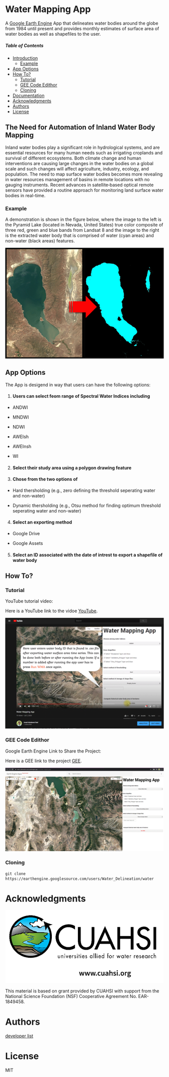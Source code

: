 # Water Mapping App

A [Google Earth Engine](https://code.earthengine.google.com/) App that delineates water bodies around the globe from 1984 until present and provides monthly estimates of surface area of water bodies as well as shapefiles to the user.

##### Table of Contents

- [Introduction](#the-need-for-automation-of-inland-water-body-mapping)
  * [Example](#example)
- [App Options](#app-options)
- [How To?](#how-to)
  * [Tutorial](#tutorial)
  * [GEE Code Edithor](#gee-code-edithor)
  * [Cloning](#Cloning)
- [Documentation](#documentation)
- [Acknowledgments](#acknowledgments)
- [Authors](#authors)
- [License](#license)

## The Need for Automation of Inland Water Body Mapping

Inland water bodies play a significant role in hydrological systems, and are essential resources for many human needs such as irrigating croplands and survival of different ecosystems. Both climate change and human interventions are causing large changes in the water bodies on a global scale and such changes will affect agriculture, industry, ecology, and population. The need to map surface water bodies becomes more revealing in water resources management of basins in remote locations with no gauging instruments. Recent advances in satellite‐based optical remote sensors have provided a routine approach for monitoring land surface water bodies in real-time. 

### Example

A demonstration is shown in the figure below, where the image to the left is the Pyramid Lake (located in Nevada, United States) true color composite of three red, green and blue bands from Landsat 8 and the image to the right is the extracted water body that is comprised of water (cyan areas) and non-water (black areas) features.

![Example](assests/Images/Untitled-1.gif)

## App Options

The App is desigend in way that users can have the following options:

1. #### Users can select feom range of Spectral Water Indices including

- ANDWI

- MNDWI

- NDWI

- AWEIsh

- AWEInsh

- WI

2. #### Select their study area using a polygon drawing feature

3. #### Chose from the two options of

- Hard thersholding (e.g., zero defining the threshold seperating water and non-water)

- Dynamic thersholding (e.g., Otsu method for finding optimum threshold seperating water and non-water)

4. #### Select an exporting method

- Google Drive

- Google Assets

5. #### Select an ID associated with the date of intrest to export a shapefile of water body

## How To?

### Tutorial

YouTube tutorial video:

Here is a YouTube link to the vidoe [YouTube](https://youtu.be/7RovfG7IeM8).

![Example2](assests/Images/sshot-1.gif)

### GEE Code Edithor

Google Earth Engine Link to Share the Project: 

Here is a GEE link to the project [GEE](https://code.earthengine.google.com/?accept_repo=users/Water_Delineation/water).

![Example3](assests/Images/APP.gif)

### Cloning

```shell
git clone https://earthengine.googlesource.com/users/Water_Delineation/water
```
# Acknowledgments

![Example4](assests/Images/CUAHSI-Logo-with-URL---Transparent_(RESIZED).gif)

This material is based on grant provided by CUAHSI with support from the National Science Foundation (NSF) Cooperative Agreement No. EAR-1849458.

# Authors

[developer list](authors.md)

# License

MIT
